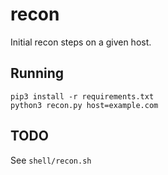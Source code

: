 # recon

Initial recon steps on a given host.

## Running
```
pip3 install -r requirements.txt
python3 recon.py host=example.com
```

## TODO

See `shell/recon.sh`